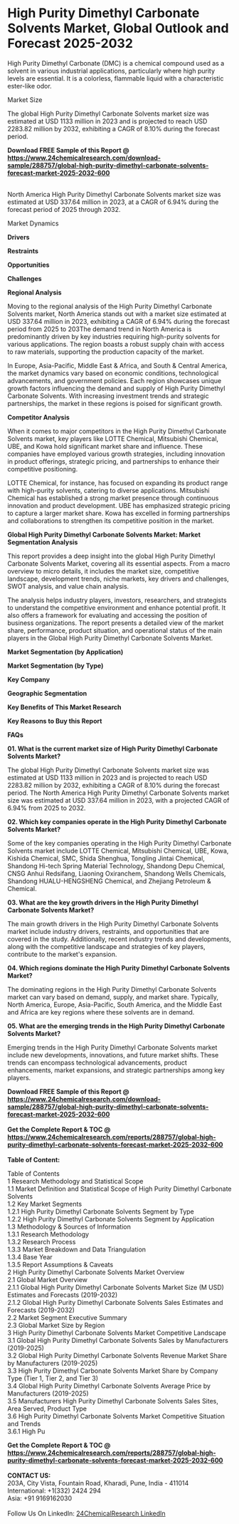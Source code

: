<h1>High Purity Dimethyl Carbonate Solvents Market, Global Outlook and Forecast 2025-2032</h1><p>High Purity Dimethyl Carbonate (DMC) is a chemical compound used as a solvent in various industrial applications, particularly where high purity levels are essential. It is a colorless, flammable liquid with a characteristic ester-like odor.</p><p>
Market Size</p><p>
The global High Purity Dimethyl Carbonate Solvents market size was estimated at USD 1133 million in 2023 and is projected to reach USD 2283.82 million by 2032, exhibiting a CAGR of 8.10% during the forecast period.</p><div><b>Download FREE Sample of this Report @ 
            <a href="https://www.24chemicalresearch.com/download-sample/288757/global-high-purity-dimethyl-carbonate-solvents-forecast-market-2025-2032-600">
            https://www.24chemicalresearch.com/download-sample/288757/global-high-purity-dimethyl-carbonate-solvents-forecast-market-2025-2032-600</a></b></div><br><p>
</p><p>North America High Purity Dimethyl Carbonate Solvents market size was estimated at USD 337.64 million in 2023, at a CAGR of 6.94% during the forecast period of 2025 through 2032.</p><p>
Market Dynamics</p><p>
<strong>Drivers</strong></p><p>
</p><p>
<strong>Restraints</strong></p><p>
</p><p>
<strong>Opportunities</strong></p><p>
</p><p>
<strong>Challenges</strong></p><p>
</p><p>
<strong>Regional Analysis</strong></p><p>
</p><p>Moving to the regional analysis of the High Purity Dimethyl Carbonate Solvents market, North America stands out with a market size estimated at USD 337.64 million in 2023, exhibiting a CAGR of 6.94% during the forecast period from 2025 to 203The demand trend in North America is predominantly driven by key industries requiring high-purity solvents for various applications. The region boasts a robust supply chain with access to raw materials, supporting the production capacity of the market.</p><p>
</p><p>In Europe, Asia-Pacific, Middle East &amp; Africa, and South &amp; Central America, the market dynamics vary based on economic conditions, technological advancements, and government policies. Each region showcases unique growth factors influencing the demand and supply of High Purity Dimethyl Carbonate Solvents. With increasing investment trends and strategic partnerships, the market in these regions is poised for significant growth.</p><p>
<strong>Competitor Analysis</strong></p><p>
</p><p>When it comes to major competitors in the High Purity Dimethyl Carbonate Solvents market, key players like LOTTE Chemical, Mitsubishi Chemical, UBE, and Kowa hold significant market share and influence. These companies have employed various growth strategies, including innovation in product offerings, strategic pricing, and partnerships to enhance their competitive positioning.</p><p>
</p><p>LOTTE Chemical, for instance, has focused on expanding its product range with high-purity solvents, catering to diverse applications. Mitsubishi Chemical has established a strong market presence through continuous innovation and product development. UBE has emphasized strategic pricing to capture a larger market share. Kowa has excelled in forming partnerships and collaborations to strengthen its competitive position in the market.</p><p>
<strong>Global High Purity Dimethyl Carbonate Solvents Market: Market Segmentation Analysis</strong></p><p>
</p><p>This report provides a deep insight into the global High Purity Dimethyl Carbonate Solvents Market, covering all its essential aspects. From a macro overview to micro details, it includes the market size, competitive landscape, development trends, niche markets, key drivers and challenges, SWOT analysis, and value chain analysis.</p><p>
</p><p>The analysis helps industry players, investors, researchers, and strategists to understand the competitive environment and enhance potential profit. It also offers a framework for evaluating and accessing the position of business organizations. The report presents a detailed view of the market share, performance, product situation, and operational status of the main players in the Global High Purity Dimethyl Carbonate Solvents Market.</p><p>
<strong>Market Segmentation (by Application)</strong></p><p>
</p><p>
<strong>Market Segmentation (by Type)</strong></p><p>
</p><p>
<strong>Key Company</strong></p><p>
</p><p>
<strong>Geographic Segmentation</strong></p><p>
</p><p>
<strong>Key Benefits of This Market Research</strong></p><p>
</p><p>
<strong>Key Reasons to Buy this Report</strong></p><p>
</p><p>
<strong>FAQs</strong></p><p>
</p><p><strong>01. What is the current market size of High Purity Dimethyl Carbonate Solvents Market?</strong></p><p>
</p><p>The global High Purity Dimethyl Carbonate Solvents market size was estimated at USD 1133 million in 2023 and is projected to reach USD 2283.82 million by 2032, exhibiting a CAGR of 8.10% during the forecast period. The North America High Purity Dimethyl Carbonate Solvents market size was estimated at USD 337.64 million in 2023, with a projected CAGR of 6.94% from 2025 to 2032.</p><p>
</p><p><strong>02. Which key companies operate in the High Purity Dimethyl Carbonate Solvents Market?</strong></p><p>
</p><p>Some of the key companies operating in the High Purity Dimethyl Carbonate Solvents market include LOTTE Chemical, Mitsubishi Chemical, UBE, Kowa, Kishida Chemical, SMC, Shida Shenghua, Tongling Jintai Chemical, Shandong Hi-tech Spring Material Technology, Shandong Depu Chemical, CNSG Anhui Redsifang, Liaoning Oxiranchem, Shandong Wells Chemicals, Shandong HUALU-HENGSHENG Chemical, and Zhejiang Petroleum &amp; Chemical.</p><p>
</p><p><strong>03. What are the key growth drivers in the High Purity Dimethyl Carbonate Solvents Market?</strong></p><p>
</p><p>The main growth drivers in the High Purity Dimethyl Carbonate Solvents market include industry drivers, restraints, and opportunities that are covered in the study. Additionally, recent industry trends and developments, along with the competitive landscape and strategies of key players, contribute to the market's expansion.</p><p>
</p><p><strong>04. Which regions dominate the High Purity Dimethyl Carbonate Solvents Market?</strong></p><p>
</p><p>The dominating regions in the High Purity Dimethyl Carbonate Solvents market can vary based on demand, supply, and market share. Typically, North America, Europe, Asia-Pacific, South America, and the Middle East and Africa are key regions where these solvents are in demand.</p><p>
</p><p><strong>05. What are the emerging trends in the High Purity Dimethyl Carbonate Solvents Market?</strong></p><p>
</p><p>Emerging trends in the High Purity Dimethyl Carbonate Solvents market include new developments, innovations, and future market shifts. These trends can encompass technological advancements, product enhancements, market expansions, and strategic partnerships among key players.</p><div><b>Download FREE Sample of this Report @ 
            <a href="https://www.24chemicalresearch.com/download-sample/288757/global-high-purity-dimethyl-carbonate-solvents-forecast-market-2025-2032-600">
            https://www.24chemicalresearch.com/download-sample/288757/global-high-purity-dimethyl-carbonate-solvents-forecast-market-2025-2032-600</a></b></div><br><div><b>Get the Complete Report & TOC @ 
            <a href="https://www.24chemicalresearch.com/reports/288757/global-high-purity-dimethyl-carbonate-solvents-forecast-market-2025-2032-600">
            https://www.24chemicalresearch.com/reports/288757/global-high-purity-dimethyl-carbonate-solvents-forecast-market-2025-2032-600</a></b></div><br>
            <b>Table of Content:</b><p>Table of Contents<br />
1 Research Methodology and Statistical Scope<br />
1.1 Market Definition and Statistical Scope of High Purity Dimethyl Carbonate Solvents<br />
1.2 Key Market Segments<br />
1.2.1 High Purity Dimethyl Carbonate Solvents Segment by Type<br />
1.2.2 High Purity Dimethyl Carbonate Solvents Segment by Application<br />
1.3 Methodology & Sources of Information<br />
1.3.1 Research Methodology<br />
1.3.2 Research Process<br />
1.3.3 Market Breakdown and Data Triangulation<br />
1.3.4 Base Year<br />
1.3.5 Report Assumptions & Caveats<br />
2 High Purity Dimethyl Carbonate Solvents Market Overview<br />
2.1 Global Market Overview<br />
2.1.1 Global High Purity Dimethyl Carbonate Solvents Market Size (M USD) Estimates and Forecasts (2019-2032)<br />
2.1.2 Global High Purity Dimethyl Carbonate Solvents Sales Estimates and Forecasts (2019-2032)<br />
2.2 Market Segment Executive Summary<br />
2.3 Global Market Size by Region<br />
3 High Purity Dimethyl Carbonate Solvents Market Competitive Landscape<br />
3.1 Global High Purity Dimethyl Carbonate Solvents Sales by Manufacturers (2019-2025)<br />
3.2 Global High Purity Dimethyl Carbonate Solvents Revenue Market Share by Manufacturers (2019-2025)<br />
3.3 High Purity Dimethyl Carbonate Solvents Market Share by Company Type (Tier 1, Tier 2, and Tier 3)<br />
3.4 Global High Purity Dimethyl Carbonate Solvents Average Price by Manufacturers (2019-2025)<br />
3.5 Manufacturers High Purity Dimethyl Carbonate Solvents Sales Sites, Area Served, Product Type<br />
3.6 High Purity Dimethyl Carbonate Solvents Market Competitive Situation and Trends<br />
3.6.1 High Pu</p><div><b>Get the Complete Report & TOC @ 
            <a href="https://www.24chemicalresearch.com/reports/288757/global-high-purity-dimethyl-carbonate-solvents-forecast-market-2025-2032-600">
            https://www.24chemicalresearch.com/reports/288757/global-high-purity-dimethyl-carbonate-solvents-forecast-market-2025-2032-600</a></b></div><br><b>CONTACT US:</b><br>
            203A, City Vista, Fountain Road, Kharadi, Pune, India - 411014<br>
            International: +1(332) 2424 294<br>
            Asia: +91 9169162030 <br><br>
            Follow Us On LinkedIn: <a href="https://www.linkedin.com/company/24chemicalresearch/">24ChemicalResearch LinkedIn</a>